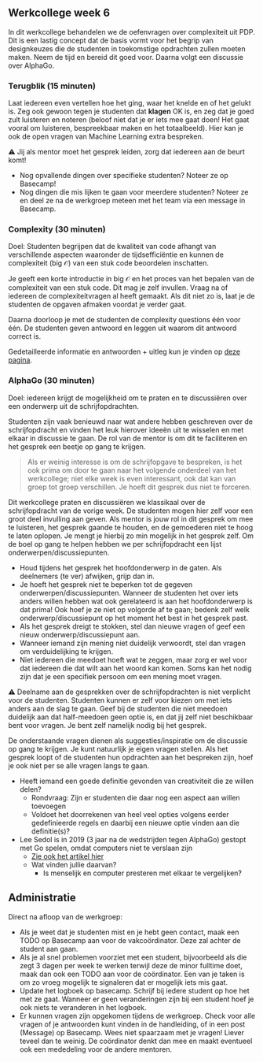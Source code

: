 ## Werkcollege week 6

In dit werkcollege behandelen we de oefenvragen over complexiteit uit PDP. Dit is een lastig concept dat de basis vormt voor het begrip van designkeuzes die de studenten in toekomstige opdrachten zullen moeten maken. Neem de tijd en bereid dit goed voor. Daarna volgt een discussie over AlphaGo.

### Terugblik (15 minuten)

Laat iedereen even vertellen hoe het ging, waar het knelde en of het gelukt is. Zeg ook gewoon tegen je studenten dat **klagen** OK is, en zeg dat je goed zult luisteren en noteren (beloof niet dat je er iets mee gaat doen! Het gaat vooral om luisteren, bespreekbaar maken en het totaalbeeld). Hier kan je ook de open vragen van Machine Learning extra bespreken.

⚠️ Jij als mentor moet het gesprek leiden, zorg dat iedereen aan de beurt komt!

- Nog opvallende dingen over specifieke studenten? Noteer ze op Basecamp!
- Nog dingen die mis lijken te gaan voor meerdere studenten? Noteer ze en deel ze na de werkgroep meteen met het team via een message in Basecamp.

### Complexity (30 minuten)

Doel: Studenten begrijpen dat de kwaliteit van code afhangt van verschillende aspecten waaronder de tijdsefficiëntie en kunnen de complexiteit (big $\mathcal{O}$) van een stuk code beoordelen inschatten.

Je geeft een korte introductie in big $\mathcal{O}$ en het proces van het bepalen van de complexiteit van een stuk code. Dit mag je zelf invullen. Vraag na of iedereen de complexiteitvragen al heeft gemaakt. Als dit niet zo is, laat je de studenten de opgaven afmaken voordat je verder gaat.

Daarna doorloop je met de studenten de complexity questions één voor één. De studenten geven antwoord en leggen uit waarom dit antwoord correct is.

Gedetailleerde informatie en antwoorden + uitleg kun je vinden op [deze pagina](/week_6/complex).

### AlphaGo (30 minuten)

Doel: iedereen krijgt de mogelijkheid om te praten en te discussiëren over een onderwerp uit de schrijfopdrachten.

Studenten zijn vaak benieuwd naar wat andere hebben geschreven over de schrijfopdracht en vinden het leuk hierover ideeën uit te wisselen en met elkaar in discussie te gaan. De rol van de mentor is om dit te faciliteren en het gesprek een beetje op gang te krijgen.

> Als er weinig interesse is om de schrijfopgave te bespreken, is het ook prima om door te gaan naar het volgende onderdeel van het werkcollege; niet elke week is even interessant, ook dat kan van groep tot groep verschillen. Je hoeft dit gesprek dus niet te forceren.

Dit werkcollege praten en discussiëren we klassikaal over de schrijfopdracht van de vorige week. De studenten mogen hier zelf voor een groot deel invulling aan geven. Als mentor is jouw rol in dit gesprek om mee te luisteren, het gesprek gaande te houden, en de gemoederen niet te hoog te laten oplopen. Je mengt je hierbij zo min mogelijk in het gesprek zelf. Om de boel op gang te helpen hebben we per schrijfopdracht een lijst onderwerpen/discussiepunten.

- Houd tijdens het gesprek het hoofdonderwerp in de gaten. Als deelnemers (te ver) afwijken, grijp dan in.
- Je hoeft het gesprek niet te beperken tot de gegeven onderwerpen/discussiepunten. Wanneer de studenten het over iets anders willen hebben wat ook gerelateerd is aan het hoofdonderwerp is dat prima! Ook hoef je ze niet op volgorde af te gaan; bedenk zelf welk onderwerp/discussiepunt op het moment het best in het gesprek past.
- Als het gesprek dreigt te stokken, stel dan nieuwe vragen of geef een nieuw onderwerp/discussiepunt aan.
- Wanneer iemand zijn mening niet duidelijk verwoordt, stel dan vragen om verduidelijking te krijgen.
- Niet iedereen die meedoet hoeft wat te zeggen, maar zorg er wel voor dat iedereen die dat wilt aan het woord kan komen. Soms kan het nodig zijn dat je een specifiek persoon om een mening moet vragen.

⚠️ Deelname aan de gesprekken over de schrijfopdrachten is niet verplicht voor de studenten. Studenten kunnen er zelf voor kiezen om met iets anders aan de slag te gaan. Geef bij de studenten die niet meedoen duidelijk aan dat half-meedoen geen optie is, en dat jij zelf niet beschikbaar bent voor vragen. Je bent zelf namelijk nodig bij het gesprek.

De onderstaande vragen dienen als suggesties/inspiratie om de discussie op gang te krijgen. Je kunt natuurlijk je eigen vragen stellen. Als het gesprek loopt of de studenten hun opdrachten aan het bespreken zijn, hoef je ook niet per se alle vragen langs te gaan.

- Heeft iemand een goede definitie gevonden van creativiteit die ze willen delen?
    - Rondvraag: Zijn er studenten die daar nog een aspect aan willen toevoegen
    - Voldoet het doorrekenen van heel veel opties volgens eerder gedefinieerde regels en daarbij een nieuwe optie vinden aan die definitie(s)?
- Lee Sedol is in 2019 (3 jaar na de wedstrijden tegen AlphaGo) gestopt met Go spelen, omdat computers niet te verslaan zijn
    - [Zie ook het artikel hier](https://www.theverge.com/2019/11/27/20985260/ai-go-alphago-lee-se-dol-retired-deepmind-defeat)
    - Wat vinden jullie daarvan?
        - Is menselijk en computer presteren met elkaar te vergelijken?

## Administratie

Direct na afloop van de werkgroep:

- Als je weet dat je studenten mist en je hebt geen contact, maak een TODO op Basecamp aan voor de vakcoördinator. Deze zal achter de student aan gaan.
- Als je al snel problemen voorziet met een student, bijvoorbeeld als die zegt 3 dagen per week te werken terwijl deze de minor fulltime doet, maak dan ook een TODO aan voor de coördinator. Een van je taken is om zo vroeg mogelijk te signaleren dat er mogelijk iets mis gaat.
- Update het logboek op basecamp. Schrijf bij iedere student op hoe het met ze gaat. Wanneer er geen veranderingen zijn bij een student hoef je ook niets te veranderen in het logboek.
- Er kunnen vragen zijn opgekomen tijdens de werkgroep. Check voor alle vragen of je antwoorden kunt vinden in de handleiding, of in een post (Message) op Basecamp. Wees niet spaarzaam met je vragen! Liever teveel dan te weinig. De coördinator denkt dan mee en maakt eventueel ook een mededeling voor de andere mentoren.
